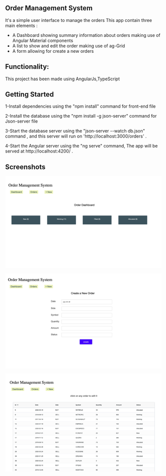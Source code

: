 ## Order Management System

It's a simple user interface to manage the orders
This app contain three main elements :

- A Dashboard showing summary information about orders making use of Angular Material components
- A list to show and edit the order making use of ag-Grid
- A form allowing for create a new orders 


## Functionality:
This project has been made using AngularJs,TypeScript

## Getting Started    

1-Install dependencies using the "npm install" command for front-end file

2-Install the database using the "npm install -g json-server" command for Json-server file

3-Start the database server using the "json-server --watch db.json" command , and this server will run on 'http://localhost:3000/orders' .

4-Start the Angular server using the "ng serve" command, The app will be served at http://localhost:4200/ .


## Screenshots

!["dashboard page"](https://raw.githubusercontent.com/malak-dev/Order-Management-System/master/docs/dashboard.png)

!["create_new_order"](https://raw.githubusercontent.com/malak-dev/Order-Management-System/master/docs/create_new_order.png)

!["list_of_orders"](https://raw.githubusercontent.com/malak-dev/Order-Management-System/master/docs/list_of_orders.png)

